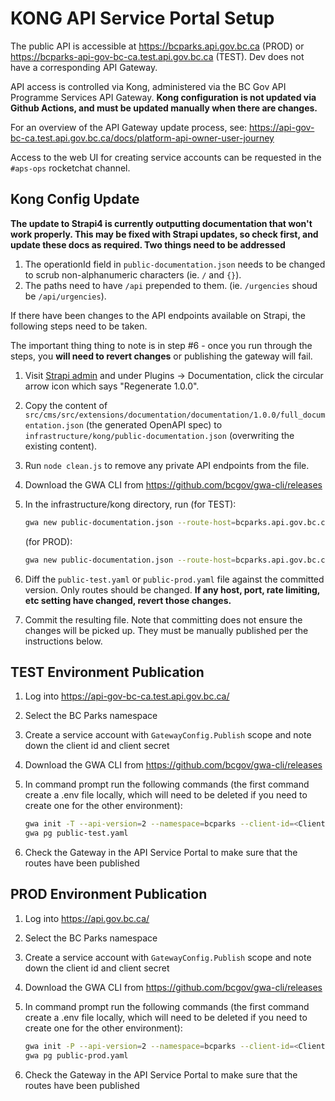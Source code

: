 # KONG API Service Portal Setup

The public API is accessible at https://bcparks.api.gov.bc.ca (PROD) or
https://bcparks-api-gov-bc-ca.test.api.gov.bc.ca (TEST). Dev does not have a corresponding API Gateway.

API access is controlled via Kong, administered via the BC Gov API Programme Services API Gateway.
**Kong configuration is not updated via Github Actions, and must be updated manually when there are changes.**

For an overview of the API Gateway update process, see:
https://api-gov-bc-ca.test.api.gov.bc.ca/docs/platform-api-owner-user-journey

Access to the web UI for creating service accounts can be requested in the `#aps-ops` rocketchat channel.

## Kong Config Update

**The update to Strapi4 is currently outputting documentation that won't work properly. This may be fixed with Strapi updates, so check first, and update these docs as required. Two things need to be addressed**
1. The operationId field in `public-documentation.json` needs to be changed to scrub non-alphanumeric characters (ie. `/` and `{}`). 
2. The paths need to have `/api` prepended to them. (ie. `/urgencies` shoud be `/api/urgencies`). 

If there have been changes to the API endpoints available on Strapi, the following steps need to be taken.

The important thing thing to note is in step #6 - once you run through the steps, you **will need to revert changes** or publishing the gateway will fail.

1. Visit [Strapi admin](http://localhost:1337/admin/plugins/documentation) and under Plugins -> Documentation,
   click the circular arrow icon which says "Regenerate 1.0.0".
2. Copy the content of `src/cms/src/extensions/documentation/documentation/1.0.0/full_documentation.json` (the
   generated OpenAPI spec) to `infrastructure/kong/public-documentation.json` (overwriting the existing content).
3. Run `node clean.js` to remove any private API endpoints from the file.
4. Download the GWA CLI from https://github.com/bcgov/gwa-cli/releases
5. In the infrastructure/kong directory, run (for TEST):

   ```sh
   gwa new public-documentation.json --route-host=bcparks.api.gov.bc.ca --service-url=main-cms.c1643c-test.svc --plugins rate-limiting cors  --outfile=public-test.yaml
   ```

   (for PROD):

   ```sh
   gwa new public-documentation.json --route-host=bcparks.api.gov.bc.ca --service-url=main-cms.c1643c-prod.svc --plugins rate-limiting cors  --outfile=public-prod.yaml
   ```

6. Diff the `public-test.yaml` or `public-prod.yaml` file against the committed version. Only routes
   should be changed. **If any host, port, rate limiting, etc setting have changed, revert those changes.**
7. Commit the resulting file. Note that committing does not ensure the changes will be picked up. They must
   be manually published per the instructions below.

## TEST Environment Publication

1. Log into https://api-gov-bc-ca.test.api.gov.bc.ca/
2. Select the BC Parks namespace
3. Create a service account with `GatewayConfig.Publish` scope and note down the client id and client secret
4. Download the GWA CLI from https://github.com/bcgov/gwa-cli/releases
5. In command prompt run the following commands (the first command create a .env file locally, which will need to be deleted if you need to create one for the other environment):

   ```sh
   gwa init -T --api-version=2 --namespace=bcparks --client-id=<ClientID> --client-secret=<ClientSecret>
   gwa pg public-test.yaml
   ```

6. Check the Gateway in the API Service Portal to make sure that the routes have been published

## PROD Environment Publication

1. Log into https://api.gov.bc.ca/
2. Select the BC Parks namespace
3. Create a service account with `GatewayConfig.Publish` scope and note down the client id and client secret
4. Download the GWA CLI from https://github.com/bcgov/gwa-cli/releases
5. In command prompt run the following commands (the first command create a .env file locally, which will need to be deleted if you need to create one for the other environment):

   ```sh
   gwa init -P --api-version=2 --namespace=bcparks --client-id=<ClientID> --client-secret=<ClientSecret>
   gwa pg public-prod.yaml
   ```

6. Check the Gateway in the API Service Portal to make sure that the routes have been published
